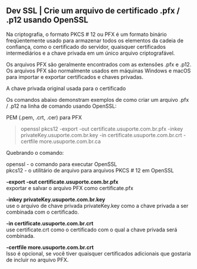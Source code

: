 ## Dev SSL | Crie um arquivo de certificado .pfx / .p12 usando OpenSSL

Na criptografia, o formato PKCS # 12 ou PFX é um formato binário freqüentemente usado para armazenar todos os elementos da cadeia de confiança, como o certificado do servidor, quaisquer certificados intermediários e a chave privada em um único arquivo criptografável.         

Os arquivos PFX são geralmente encontrados com as extensões .pfx e .p12. Os arquivos PFX são normalmente usados ​​em máquinas Windows e macOS para importar e exportar certificados e chaves privadas.

A chave privada original usada para o certificado



Os comandos abaixo demonstram exemplos de como criar um arquivo .pfx / .p12 na linha de comando usando OpenSSL:

PEM (.pem, .crt, .cer) para PFX

> openssl pkcs12 -export -out certificate.usuporte.com.br.pfx -inkey privateKey.usuporte.com.br.key -in certificate.usuporte.com.br.crt -certfile more.usuporte.com.br.ca

Quebrando o comando:

openssl - o comando para executar OpenSSL       
pkcs12 - o utilitário de arquivo para arquivos PKCS # 12 em OpenSSL     

**-export -out certificate.usuporte.com.br.pfx**        
exportar e salvar o arquivo PFX como certificate.pfx     

**-inkey privateKey.usuporte.com.br.key**      
use o arquivo de chave privada privateKey.key como a chave privada a ser combinada com o certificado.       

**-in certificate.usuporte.com.br.crt**     
use certificate.crt como o certificado com o qual a chave privada será combinada.     

**-certfile more.usuporte.com.br.crt**     
Isso é opcional, se você tiver quaisquer certificados adicionais que gostaria de incluir no arquivo PFX.       